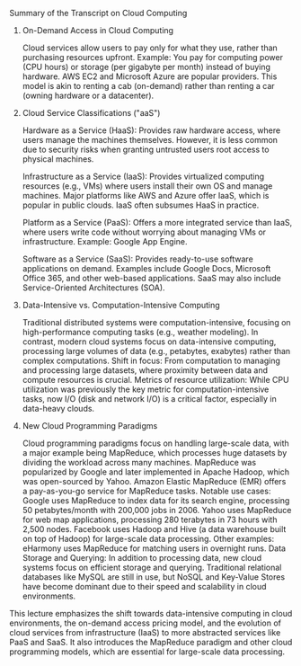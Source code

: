 Summary of the Transcript on Cloud Computing

1. On-Demand Access in Cloud Computing

    Cloud services allow users to pay only for what they use, rather than purchasing resources upfront.
    Example: You pay for computing power (CPU hours) or storage (per gigabyte per month) instead of buying hardware. AWS EC2 and Microsoft Azure are popular providers.
    This model is akin to renting a cab (on-demand) rather than renting a car (owning hardware or a datacenter).

2. Cloud Service Classifications ("aaS")

    Hardware as a Service (HaaS): Provides raw hardware access, where users manage the machines themselves. However, it is less common due to security risks when granting untrusted users root access to physical machines.

    Infrastructure as a Service (IaaS): Provides virtualized computing resources (e.g., VMs) where users install their own OS and manage machines. Major platforms like AWS and Azure offer IaaS, which is popular in public clouds. IaaS often subsumes HaaS in practice.

    Platform as a Service (PaaS): Offers a more integrated service than IaaS, where users write code without worrying about managing VMs or infrastructure. Example: Google App Engine.

    Software as a Service (SaaS): Provides ready-to-use software applications on demand. Examples include Google Docs, Microsoft Office 365, and other web-based applications. SaaS may also include Service-Oriented Architectures (SOA).

3. Data-Intensive vs. Computation-Intensive Computing

    Traditional distributed systems were computation-intensive, focusing on high-performance computing tasks (e.g., weather modeling). In contrast, modern cloud systems focus on data-intensive computing, processing large volumes of data (e.g., petabytes, exabytes) rather than complex computations.
    Shift in focus: From computation to managing and processing large datasets, where proximity between data and compute resources is crucial.
    Metrics of resource utilization: While CPU utilization was previously the key metric for computation-intensive tasks, now I/O (disk and network I/O) is a critical factor, especially in data-heavy clouds.

4. New Cloud Programming Paradigms

    Cloud programming paradigms focus on handling large-scale data, with a major example being MapReduce, which processes huge datasets by dividing the workload across many machines.
        MapReduce was popularized by Google and later implemented in Apache Hadoop, which was open-sourced by Yahoo.
        Amazon Elastic MapReduce (EMR) offers a pay-as-you-go service for MapReduce tasks.
    Notable use cases:
        Google uses MapReduce to index data for its search engine, processing 50 petabytes/month with 200,000 jobs in 2006.
        Yahoo uses MapReduce for web map applications, processing 280 terabytes in 73 hours with 2,500 nodes.
        Facebook uses Hadoop and Hive (a data warehouse built on top of Hadoop) for large-scale data processing.
        Other examples: eHarmony uses MapReduce for matching users in overnight runs.
    Data Storage and Querying: In addition to processing data, new cloud systems focus on efficient storage and querying.
        Traditional relational databases like MySQL are still in use, but NoSQL and Key-Value Stores have become dominant due to their speed and scalability in cloud environments.

This lecture emphasizes the shift towards data-intensive computing in cloud environments, the on-demand access pricing model, and the evolution of cloud services from infrastructure (IaaS) to more abstracted services like PaaS and SaaS. It also introduces the MapReduce paradigm and other cloud programming models, which are essential for large-scale data processing.